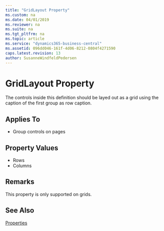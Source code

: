 ```yaml
---
title: "GridLayout Property"
ms.custom: na
ms.date: 04/01/2019
ms.reviewer: na
ms.suite: na
ms.tgt_pltfrm: na
ms.topic: article
ms.service: "dynamics365-business-central"
ms.assetid: 096dd046-161f-4d06-8212-0804f4271590
caps.latest.revision: 13
author: SusanneWindfeldPedersen
---
```


 

# GridLayout Property
The controls inside this definition should be layed out as a grid using the caption of the first group as row caption. 

## Applies To  
  
-   Group controls on pages  
  
## Property Values  
-   Rows  
-   Columns  
  
## Remarks 
This property is only supported on grids.

## See Also  
 [Properties](devenv-properties.md)